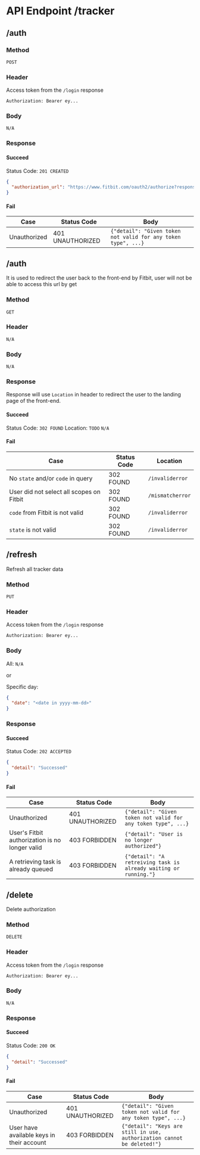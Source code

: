 # API Endpoint /tracker

## /auth

### Method
`POST`

### Header
Access token from the `/login` response

`Authorization: Bearer ey...` 

### Body
`N/A`

### Response
#### Succeed
Status Code: `201 CREATED`

```json
{
  "authorization_url": "https://www.fitbit.com/oauth2/authorize?response_type=code&client_id=23BJ8J&scope=activity+heartrate+profile+settings+sleep&state=1DFJ19S47ODQwOTJH0uDwTQNu9mcbv" // authorization url, need the front-end to redirect
}
```
#### Fail

Case         | Status Code      | Body
-------------|------------------|-----
Unauthorized | 401 UNAUTHORIZED | `{"detail": "Given token not valid for any token type", ...}`

## /auth
It is used to redirect the user back to the front-end by Fitbit, user will not be able to access this url by get
### Method
`GET`

### Header
`N/A`

### Body
`N/A`

### Response
Response will use `Location` in header to redirect the user to the landing page of the front-end.

#### Succeed
Status Code: `302 FOUND`
Location: `TODO`
`N/A`

#### Fail
Case                                     | Status Code | Location
-----------------------------------------|-------------|-----------------
No `state` and/or `code` in query        | 302 FOUND   | `/invaliderror`
User did not select all scopes on Fitbit | 302 FOUND   | `/mismatcherror`
`code` from Fitbit is not valid          | 302 FOUND   | `/invaliderror`
`state` is not valid                     | 302 FOUND   | `/invaliderror`

## /refresh
Refresh all tracker data
### Method
`PUT`

### Header
Access token from the `/login` response

`Authorization: Bearer ey...` 

### Body
All: `N/A`

or

Specific day:

```json
{
  "date": "<date in yyyy-mm-dd>"
}
```

### Response
#### Succeed
Status Code: `202 ACCEPTED`

```json
{
  "detail": "Successed"
}
```
#### Fail
Case                                           | Status Code      | Body
-----------------------------------------------|------------------|------------------------------------------
Unauthorized                                   | 401 UNAUTHORIZED | `{"detail": "Given token not valid for any token type", ...}`
User's Fitbit authorization is no longer valid | 403 FORBIDDEN | `{"detail": "User is no longer authorized"}`
A retrieving task is already queued            | 403 FORBIDDEN | `{"detail": "A retreiving task is already waiting or running."}`


## /delete
Delete authorization
### Method
`DELETE`

### Header
Access token from the `/login` response

`Authorization: Bearer ey...` 

### Body
`N/A`

### Response
#### Succeed
Status Code: `200 OK`

```json
{
  "detail": "Successed"
}
```
#### Fail
Case                                      | Status Code      | Body
------------------------------------------|------------------|------------------------------------------
Unauthorized                              | 401 UNAUTHORIZED | `{"detail": "Given token not valid for any token type", ...}`
User have available keys in their account | 403 FORBIDDEN    | `{"detail": "Keys are still in use, authorization cannot be deleted!"}`